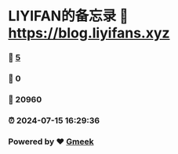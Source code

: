 # LIYIFAN的备忘录 :link: https://blog.liyifans.xyz 
### :page_facing_up: [5](https://blog.liyifans.xyz/tag.html) 
### :speech_balloon: 0 
### :hibiscus: 20960 
### :alarm_clock: 2024-07-15 16:29:36 
### Powered by :heart: [Gmeek](https://github.com/Meekdai/Gmeek)
